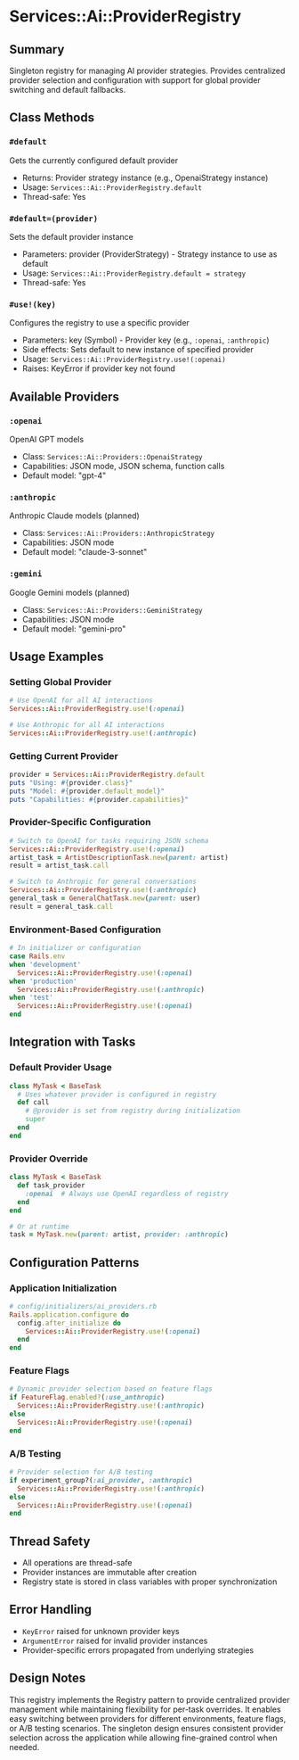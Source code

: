 # Services::Ai::ProviderRegistry

## Summary
Singleton registry for managing AI provider strategies. Provides centralized provider selection and configuration with support for global provider switching and default fallbacks.

## Class Methods

### `#default`
Gets the currently configured default provider
- Returns: Provider strategy instance (e.g., OpenaiStrategy instance)
- Usage: `Services::Ai::ProviderRegistry.default`
- Thread-safe: Yes

### `#default=(provider)`
Sets the default provider instance
- Parameters: provider (ProviderStrategy) - Strategy instance to use as default
- Usage: `Services::Ai::ProviderRegistry.default = strategy`
- Thread-safe: Yes

### `#use!(key)`
Configures the registry to use a specific provider
- Parameters: key (Symbol) - Provider key (e.g., `:openai`, `:anthropic`)
- Side effects: Sets default to new instance of specified provider
- Usage: `Services::Ai::ProviderRegistry.use!(:openai)`
- Raises: KeyError if provider key not found

## Available Providers

### `:openai`
OpenAI GPT models
- Class: `Services::Ai::Providers::OpenaiStrategy`
- Capabilities: JSON mode, JSON schema, function calls
- Default model: "gpt-4"

### `:anthropic`
Anthropic Claude models (planned)
- Class: `Services::Ai::Providers::AnthropicStrategy`
- Capabilities: JSON mode
- Default model: "claude-3-sonnet"

### `:gemini`
Google Gemini models (planned)
- Class: `Services::Ai::Providers::GeminiStrategy`
- Capabilities: JSON mode
- Default model: "gemini-pro"

## Usage Examples

### Setting Global Provider
```ruby
# Use OpenAI for all AI interactions
Services::Ai::ProviderRegistry.use!(:openai)

# Use Anthropic for all AI interactions
Services::Ai::ProviderRegistry.use!(:anthropic)
```

### Getting Current Provider
```ruby
provider = Services::Ai::ProviderRegistry.default
puts "Using: #{provider.class}"
puts "Model: #{provider.default_model}"
puts "Capabilities: #{provider.capabilities}"
```

### Provider-Specific Configuration
```ruby
# Switch to OpenAI for tasks requiring JSON schema
Services::Ai::ProviderRegistry.use!(:openai)
artist_task = ArtistDescriptionTask.new(parent: artist)
result = artist_task.call

# Switch to Anthropic for general conversations
Services::Ai::ProviderRegistry.use!(:anthropic)
general_task = GeneralChatTask.new(parent: user)
result = general_task.call
```

### Environment-Based Configuration
```ruby
# In initializer or configuration
case Rails.env
when 'development'
  Services::Ai::ProviderRegistry.use!(:openai)
when 'production'
  Services::Ai::ProviderRegistry.use!(:anthropic)
when 'test'
  Services::Ai::ProviderRegistry.use!(:openai)
end
```

## Integration with Tasks

### Default Provider Usage
```ruby
class MyTask < BaseTask
  # Uses whatever provider is configured in registry
  def call
    # @provider is set from registry during initialization
    super
  end
end
```

### Provider Override
```ruby
class MyTask < BaseTask
  def task_provider
    :openai  # Always use OpenAI regardless of registry
  end
end

# Or at runtime
task = MyTask.new(parent: artist, provider: :anthropic)
```

## Configuration Patterns

### Application Initialization
```ruby
# config/initializers/ai_providers.rb
Rails.application.configure do
  config.after_initialize do
    Services::Ai::ProviderRegistry.use!(:openai)
  end
end
```

### Feature Flags
```ruby
# Dynamic provider selection based on feature flags
if FeatureFlag.enabled?(:use_anthropic)
  Services::Ai::ProviderRegistry.use!(:anthropic)
else
  Services::Ai::ProviderRegistry.use!(:openai)
end
```

### A/B Testing
```ruby
# Provider selection for A/B testing
if experiment_group?(:ai_provider, :anthropic)
  Services::Ai::ProviderRegistry.use!(:anthropic)
else
  Services::Ai::ProviderRegistry.use!(:openai)
end
```

## Thread Safety
- All operations are thread-safe
- Provider instances are immutable after creation
- Registry state is stored in class variables with proper synchronization

## Error Handling
- `KeyError` raised for unknown provider keys
- `ArgumentError` raised for invalid provider instances
- Provider-specific errors propagated from underlying strategies

## Design Notes
This registry implements the Registry pattern to provide centralized provider management while maintaining flexibility for per-task overrides. It enables easy switching between providers for different environments, feature flags, or A/B testing scenarios. The singleton design ensures consistent provider selection across the application while allowing fine-grained control when needed. 